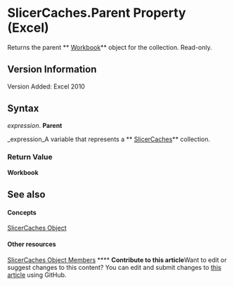 
# SlicerCaches.Parent Property (Excel)

Returns the parent  ** [Workbook](8c00aa60-c974-eed3-0812-3c9625eb0d4c.md)** object for the collection. Read-only.


## Version Information

Version Added: Excel 2010 


## Syntax

 _expression_. **Parent**

 _expression_A variable that represents a  ** [SlicerCaches](d6097f70-cdc7-3be7-575c-cf43a0765e10.md)** collection.


### Return Value

 **Workbook**


## See also


#### Concepts


 [SlicerCaches Object](d6097f70-cdc7-3be7-575c-cf43a0765e10.md)
#### Other resources


 [SlicerCaches Object Members](a84c1677-4061-baa1-0562-de07983ac68b.md)
****   **Contribute to this article**Want to edit or suggest changes to this content? You can edit and submit changes to  [this article](https://github.com/jhershey00/VBA_Excel_Test/OpenXMLCon/articles/da3c9e59-6486-4b6f-de34-b04195bc14c6.md) using GitHub.

